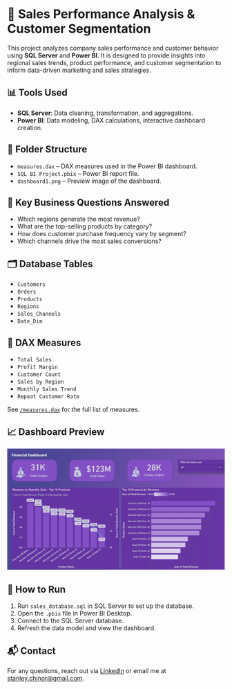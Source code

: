 
# 🧾 Sales Performance Analysis & Customer Segmentation

This project analyzes company sales performance and customer behavior using **SQL Server** and **Power BI**. It is designed to provide insights into regional sales trends, product performance, and customer segmentation to inform data-driven marketing and sales strategies.

## 📊 Tools Used

- **SQL Server**: Data cleaning, transformation, and aggregations.
- **Power BI**: Data modeling, DAX calculations, interactive dashboard creation.

## 📁 Folder Structure

- `measures.dax` – DAX measures used in the Power BI dashboard.
- `SQL BI Project.pbix` – Power BI report file.
- `dashboard1.png` – Preview image of the dashboard.

## 📌 Key Business Questions Answered

- Which regions generate the most revenue?
- What are the top-selling products by category?
- How does customer purchase frequency vary by segment?
- Which channels drive the most sales conversions?

## 🗂️ Database Tables

- `Customers`
- `Orders`
- `Products`
- `Regions`
- `Sales_Channels`
- `Date_Dim`

## 🧠 DAX Measures

- `Total Sales`
- `Profit Margin`
- `Customer Count`
- `Sales by Region`
- `Monthly Sales Trend`
- `Repeat Customer Rate`

See [`/measures.dax`](measures.dax) for the full list of measures.

## 📈 Dashboard Preview

![Power BI Dashboard](dashboard1.png)

## 🚀 How to Run

1. Run `sales_database.sql` in SQL Server to set up the database.
2. Open the `.pbix` file in Power BI Desktop.
3. Connect to the SQL Server database.
4. Refresh the data model and view the dashboard.

## 📬 Contact

For any questions, reach out via [LinkedIn](https://www.linkedin.com/in/timelesshov) or email me at stanley.chinor@gmail.com.
